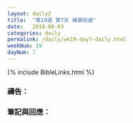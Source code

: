 ```yaml
---
layout: daily2
title:  "第19週 第7天 補漏拾遺"
date:   2018-06-03
categories: daily
permalink: /daily/wk19-day7-daily.html
weekNum: 19
dayNum: 7
---
```


{% include BibleLinks.html %}

### 禱告：

### 筆記與回應：
